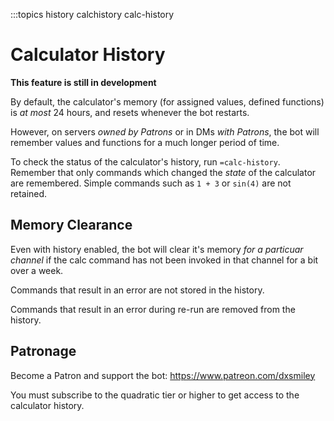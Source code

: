 :::topics history calchistory calc-history

# Calculator History

**This feature is still in development**

By default, the calculator's memory (for assigned values, defined functions) is *at most* 24 hours, and resets whenever the bot restarts.

However, on servers *owned by Patrons* or in DMs *with Patrons*, the bot will remember values and functions for a much longer period of time.

To check the status of the calculator's history, run `=calc-history`. Remember that only commands which changed the *state* of the calculator are remembered. Simple commands such as `1 + 3` or `sin(4)` are not retained.

## Memory Clearance

Even with history enabled, the bot will clear it's memory *for a particuar channel* if the calc command has not been invoked in that channel for a bit over a week.

Commands that result in an error are not stored in the history.

Commands that result in an error during re-run are removed from the history.

## Patronage

Become a Patron and support the bot: https://www.patreon.com/dxsmiley

You must subscribe to the quadratic tier or higher to get access to the calculator history.
